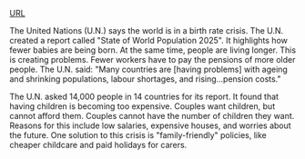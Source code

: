<a href="https://breakingnewsenglish.com/2506/250612-global-birth-rates-crisis-1.html">URL</a>

<p>The United Nations (U.N.) says the world is in a birth rate crisis. The U.N. created a report called "State of World Population 2025". It highlights how fewer babies are being born. At the same time, people are living longer. This is creating problems. Fewer workers have to pay the pensions of more older people. The U.N. said: "Many countries are [having problems] with ageing and shrinking populations, labour shortages, and rising…pension costs."</p>

<p>The U.N. asked 14,000 people in 14 countries for its report. It found that having children is becoming too expensive. Couples want children, but cannot afford them. Couples cannot have the number of children they want. Reasons for this include low salaries, expensive houses, and worries about the future. One solution to this crisis is "family-friendly" policies, like cheaper childcare and paid holidays for carers.</p>